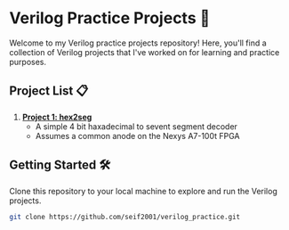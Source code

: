 # Verilog Practice Projects 🚀

Welcome to my Verilog practice projects repository! Here, you'll find a collection of Verilog projects that I've worked on for learning and practice purposes.

## Project List 📋

1. **[Project 1: hex2seg](./hex2seg)**
   - A simple 4 bit haxadecimal to sevent segment decoder
   - Assumes a common anode on the Nexys A7-100t FPGA


<!-- Add more projects as needed -->

## Getting Started 🛠️

Clone this repository to your local machine to explore and run the Verilog projects.

```bash
git clone https://github.com/seif2001/verilog_practice.git
